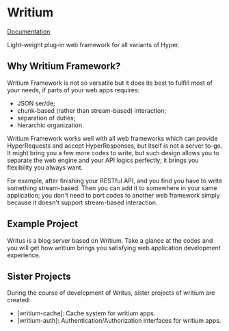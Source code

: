 # Writium

[Documentation](https://docs.rs/writium/0.1.0/writium/index.html)

Light-weight plug-in web framework for all variants of Hyper.

## Why Writium Framework?

Writium Framework is not so versatile but it does its best to fulfill most of your needs, if parts of your web apps requires:

* JSON ser/de;
* chunk-based (rather than stream-based) interaction;
* separation of duties;
* hierarchic organization.

Writium Framework works well with all web frameworks which can provide HyperRequests and accept HyperResponses, but itself is not a server to-go. It might bring you a few more codes to write, but such design allows you to separate the web engine and your API logics perfectly; it brings you flexibility you always want.

For example, after finishing your RESTful API, and you find you have to write something stream-based. Then you can add it to somewhere in your same application; you don't need to port codes to another web framework simply because it doesn't support stream-based interaction.

## Example Project

Writus is a blog server based on Writium. Take a glance at the codes and you will get how writium brings you satisfying web application development experience.

## Sister Projects

During the course of development of Writus, sister projects of writium are created:

* [writium-cache]: Cache system for writium apps.
* [writium-auth]: Authentication/Authorization interfaces for writium apps.
